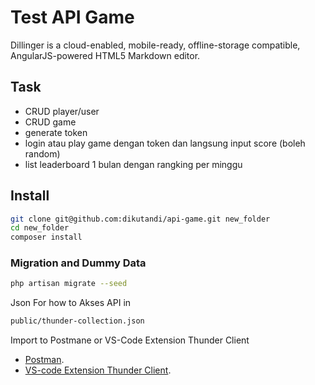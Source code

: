 # Test API Game

Dillinger is a cloud-enabled, mobile-ready, offline-storage compatible,
AngularJS-powered HTML5 Markdown editor.

## Task

-   CRUD player/user
-   CRUD game
-   generate token
-   login atau play game dengan token dan langsung input score (boleh random)
-   list leaderboard 1 bulan dengan rangking per minggu

## Install

```sh
git clone git@github.com:dikutandi/api-game.git new_folder
cd new_folder
composer install
```

### Migration and Dummy Data

```sh
php artisan migrate --seed
```

Json For how to Akses API in

```sh
public/thunder-collection.json
```

Import to Postmane or VS-Code Extension Thunder Client

-   [Postman](https://www.postman.com/).
-   [VS-code Extension Thunder Client](https://www.thunderclient.io/).
